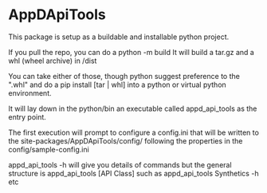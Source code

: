 # AppDApiTools

This package is setup as a buildable and installable python project.

If you pull the repo, you can do a python -m build
It will build a tar.gz and a whl (wheel archive) in /dist

You can take either of those, though python suggest preference to the ".whl"
and do a pip install [tar | whl] into a python or virtual python environment.

It will lay down in the python/bin an executable called appd_api_tools as
the entry point.

The first execution will prompt to configure a config.ini that will be
written to the site-packages/AppDApiTools/config/ following the properties
in the config/sample-config.ini

appd_api_tools -h will give you details of commands but the general
structure is appd_api_tools [API Class] such as appd_api_tools Synthetics -h
etc